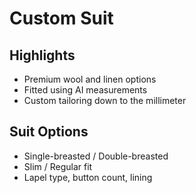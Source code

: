 # Custom Suit

## Highlights
- Premium wool and linen options
- Fitted using AI measurements
- Custom tailoring down to the millimeter

## Suit Options
- Single-breasted / Double-breasted
- Slim / Regular fit
- Lapel type, button count, lining
